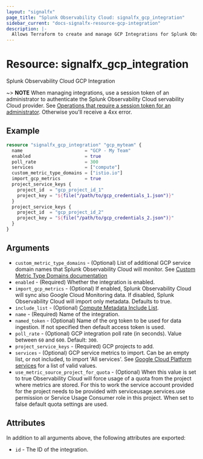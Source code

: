 ```yaml
---
layout: "signalfx"
page_title: "Splunk Observability Cloud: signalfx_gcp_integration"
sidebar_current: "docs-signalfx-resource-gcp-integration"
description: |-
  Allows Terraform to create and manage GCP Integrations for Splunk Observability Cloud
---
```


# Resource: signalfx_gcp_integration

Splunk Observability Cloud GCP Integration

~> **NOTE** When managing integrations, use a session token of an administrator to authenticate the Splunk Observability Cloud servability Cloud provider. See [Operations that require a session token for an administrator](https://dev.splunk.com/observability/docs/administration/authtokens#Operations-that-require-a-session-token-for-an-administrator). Otherwise you'll receive a 4xx error.

## Example

```tf
resource "signalfx_gcp_integration" "gcp_myteam" {
  name                       = "GCP - My Team"
  enabled                    = true
  poll_rate                  = 300
  services                   = ["compute"]
  custom_metric_type_domains = ["istio.io"]
  import_gcp_metrics         = true
  project_service_keys {
    project_id  = "gcp_project_id_1"
    project_key = "${file("/path/to/gcp_credentials_1.json")}"
  }
  project_service_keys {
    project_id  = "gcp_project_id_2"
    project_key = "${file("/path/to/gcp_credentials_2.json")}"
  }
}
```

## Arguments

* `custom_metric_type_domains` - (Optional) List of additional GCP service domain names that Splunk Observability Cloud will monitor. See [Custom Metric Type Domains documentation](https://dev.splunk.com/observability/docs/integrations/gcp_integration_overview/#Custom-metric-type-domains)
* `enabled` - (Required) Whether the integration is enabled.
* `import_gcp_metrics` - (Optional) If enabled, Splunk Observability Cloud will sync also Google Cloud Monitoring data. If disabled, Splunk Observability Cloud will import only metadata. Defaults to true.
* `include_list` - (Optional) [Compute Metadata Include List](https://dev.splunk.com/observability/docs/integrations/gcp_integration_overview/).
* `name` - (Required) Name of the integration.
* `named_token` - (Optional) Name of the org token to be used for data ingestion. If not specified then default access token is used.
* `poll_rate` - (Optional) GCP integration poll rate (in seconds). Value between `60` and `600`. Default: `300`.
* `project_service_keys` - (Required) GCP projects to add.
* `services` - (Optional) GCP service metrics to import. Can be an empty list, or not included, to import 'All services'. See [Google Cloud Platform services](https://docs.splunk.com/Observability/gdi/get-data-in/integrations.html#google-cloud-platform-services) for a list of valid values.
* `use_metric_source_project_for_quota` - (Optional) When this value is set to true Observability Cloud will force usage of a quota from the project where metrics are stored. For this to work the service account provided for the project needs to be provided with serviceusage.services.use permission or Service Usage Consumer role in this project. When set to false default quota settings are used.

## Attributes

In addition to all arguments above, the following attributes are exported:

* `id` - The ID of the integration.
